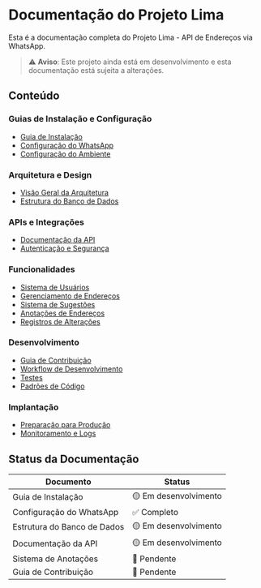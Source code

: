 # Documentação do Projeto Lima

Esta é a documentação completa do Projeto Lima - API de Endereços via WhatsApp.

> ⚠️ **Aviso**: Este projeto ainda está em desenvolvimento e esta documentação está sujeita a alterações.

## Conteúdo

### Guias de Instalação e Configuração
- [Guia de Instalação](installation.md)
- [Configuração do WhatsApp](whatsapp-setup.md)
- [Configuração do Ambiente](environment.md)

### Arquitetura e Design
- [Visão Geral da Arquitetura](architecture.md)
- [Estrutura do Banco de Dados](database.md)

### APIs e Integrações
- [Documentação da API](api.md)
- [Autenticação e Segurança](security.md)

### Funcionalidades
- [Sistema de Usuários](features/users.md)
- [Gerenciamento de Endereços](features/addresses.md)
- [Sistema de Sugestões](features/suggestions.md)
- [Anotações de Endereços](features/annotations.md)
- [Registros de Alterações](features/change-logs.md)

### Desenvolvimento
- [Guia de Contribuição](contributing.md)
- [Workflow de Desenvolvimento](development-workflow.md)
- [Testes](testing.md)
- [Padrões de Código](code-standards.md)

### Implantação
- [Preparação para Produção](deployment/production.md)
- [Monitoramento e Logs](deployment/monitoring.md)

## Status da Documentação

| Documento | Status |
|-----------|--------|
| Guia de Instalação | 🟡 Em desenvolvimento |
| Configuração do WhatsApp | ✅ Completo |
| Estrutura do Banco de Dados | 🟡 Em desenvolvimento |
| Documentação da API | 🟡 Em desenvolvimento |
| Sistema de Anotações | 🔴 Pendente |
| Guia de Contribuição | 🔴 Pendente |
